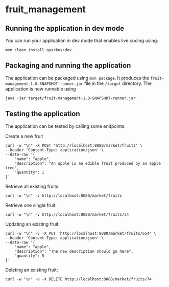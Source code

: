 # fruit_management
## Running the application in dev mode

You can run your application in dev mode that enables live coding using:
```
mvn clean install quarkus:dev
```

## Packaging and running the application

The application can be packaged using `mvn package`.
It produces the `fruit-management-1.0-SNAPSHOT-runner.jar` file in the `/target` directory.
The application is now runnable using
``` 
java -jar target/fruit-management-1.0-SNAPSHOT-runner.jar
```

## Testing the application

The application can be tested by calling some endpoints.

Create a new fruit
```
curl -w "\n" -X POST 'http://localhost:8080/market/fruits' \
--header 'Content-Type: application/json' \
--data-raw '{
    "name": "apple",
    "description": "An apple is an edible fruit produced by an apple tree",
    "quantity": 1
}'
```
Retrieve all existing fruits:
```
curl -w "\n" -v http://localhost:8080/market/fruits
```
Retrieve one single fruit:
```
curl -w "\n" -v http://localhost:8080/market/fruits/34
```
Updating an existing fruit:
```
curl -w "\n" -v -X PUT 'http://localhost:8080/market/fruits/654' \
--header 'Content-Type: application/json' \
--data-raw '{
    "name": "apple",
    "description": "The new description should go here",
    "quantity": 5
}'
```
Deleting an existing fruit:
```
curl -w "\n" -v -X DELETE http://localhost:8080/market/fruits/74
```


